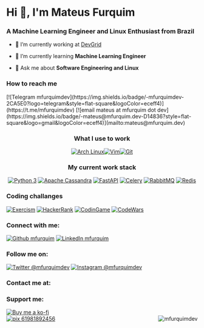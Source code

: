 <h1>Hi 👋, I'm Mateus Furquim</h1>
<h3>A Machine Learning Engineer and Linux Enthusiast from Brazil</h3>


<!-- [![MFurquim StackOverflow](https://stackoverflow-badge.herokuapp.com/api/StackOverflowBadge/3832827)](https://stackoverflow.com/users/3832827/mfurquim) -->

- 🔭 I’m currently working at [DevGrid](https://devgrid.co.uk/)

- 🌱 I’m currently learning **Machine Learning Engineer**

- 💬 Ask me about **Software Engineering and Linux**

<h3>How to reach me</h3>
[![Telegram mfurquimdev](https://img.shields.io/badge/-mfurquimdev-2CA5E0?logo=telegram&style=flat-square&logoColor=eceff4)](https://t.me/mfurquimdev) [![email mateus at mfurquim dot dev](https://img.shields.io/badge/-mateus@mfurquim.dev-D14836?style=flat-square&logo=gmail&logoColor=eceff4)](mailto:mateus@mfurquim.dev)




<!-- <div alight=left> -->
<!--   <a href="https://skillicons.dev" target="_blank"> -->
<!--     <img src="https://skillicons.dev/icons?i=py,redis,cassandra,go,prometheus,grafana,docker,js,html,css,py,redis,cassandra,pytorch,aws,vim,bash,git,linux,latex,md,regex&perline=1" align="right"/> -->
<!--   </a> -->
<!-- </div> -->


<div align='center'>
<h3>What I use to work</h3>

[![Arch Linux](https://img.shields.io/static/v1?style=for-the-badge&logo=archlinux&logoColor=ECEFF4&label=Arch&labelColor=1793D1&message=Linux&color=1CA2E6)](https://archlinux.org/)[![Vim](https://img.shields.io/static/v1?style=for-the-badge&logo=vim&logoColor=ECEFF4&label=Vim&labelColor=019733&message=editor&color=03AF3C)](https://www.vim.org/)[![Git](https://img.shields.io/static/v1?style=for-the-badge&logo=git&logoColor=ECEFF4&label=Git&labelColor=F05032&message=Flow&color=F1654A)](https://datasift.github.io/gitflow/IntroducingGitFlow.html)

</div>

<div align='center'>
<h3>My current work stack</h3>

[![Python 3](https://img.shields.io/badge/Python-3776AB?style=flat-square&logo=python&logoColor=eceff4)](https://www.python.org/)
[![Apache Cassandra](https://img.shields.io/badge/Cassandra-1287B1?style=flat-square&logo=apache%20cassandra&logoColor=eceff4)](https://docs.datastax.com/en/developer/python-driver/3.25/)
[![FastAPI](https://img.shields.io/badge/FastAPI-009688?style=flat-square&logo=fastapi&logoColor=ECEFF4)](https://fastapi.tiangolo.com/)
[![Celery](https://img.shields.io/badge/Celery-37814A?style=flat-square&logo=celery&logoColor=ECEFF4)](https://docs.celeryq.dev/en/stable/)
[![RabbitMQ](https://img.shields.io/badge/rabbitmq-%23FF6600.svg?&style=flat-square&logo=rabbitmq&logoColor=eceff4)](https://www.rabbitmq.com/)
[![Redis](https://img.shields.io/badge/redis-%23DD0031.svg?&style=flat-square&logo=redis&logoColor=eceff4)](https://redis.io/)

</div>


<!-- [![Go Lang](https://img.shields.io/badge/Go-00ADD8?style=flat-square&logo=go&logoColor=eceff4)](https://go.dev/) -->
<!-- [![Shell Script](https://img.shields.io/badge/Shell_Script-121011?style=flat-square&logo=gnu-bash&logoColor=eceff4)](https://mywiki.wooledge.org/BashPitfalls) -->


<!-- [![CSS](https://img.shields.io/badge/CSS3-1572B6?style=flat-square&logo=css3&logoColor=eceff4)](https://img.shields.io/badge/CSS3-1572B6?style=flat-square&logo=css3&logoColor=eceff4) -->
<!-- [![CodePen](https://img.shields.io/badge/Codepen-000000?style=flat-square&logo=codepen&logoColor=eceff4)](https://img.shields.io/badge/Codepen-000000?style=flat-square&logo=codepen&logoColor=eceff4) -->
<!-- [![Markdown](https://img.shields.io/badge/Markdown-000000?style=flat-square&logo=markdown&logoColor=eceff4)](https://img.shields.io/badge/Markdown-000000?style=flat-square&logo=markdown&logoColor=eceff4) -->
<!-- [![HTML](https://img.shields.io/badge/HTML5-E34F26?style=flat-square&logo=html5&logoColor=eceff4)](https://img.shields.io/badge/HTML5-E34F26?style=flat-square&logo=html5&logoColor=eceff4) -->

<!-- [![Kaggle](https://img.shields.io/badge/Kaggle-20BEFF?style=flat-square&logo=Kaggle&logoColor=eceff4)](https://www.kaggle.com/mfurquim) -->



<h3>Coding challanges</h3>

[![Exercism](https://img.shields.io/badge/Exercism-009CAB?style=flat-square&logo=exercism&logoColor=eceff4)](https://exercism.org/profiles/mfurquim)
[![HackerRank](https://img.shields.io/badge/-Hackerrank-2EC866?style=flat-square&logo=HackerRank&logoColor=eceff4)](https://www.hackerrank.com/mfurquim)
[![CodinGame](https://img.shields.io/badge/-CodinGame-F2BB13?style=flat-square&logo=codingame&logoColor=242933)](https://www.codingame.com/profile/4881da4375838b65a4caeb94bd8e25b6568412)
[![CodeWars](https://img.shields.io/badge/Codewars-B1361E?style=flat-square&logo=Codewars&logoColor=eceff4)](https://www.codewars.com/users/mfurquim)

<!-- <h3>Learning platforms</h3> -->

<!-- [![Udacity](https://img.shields.io/badge/Udacity-grey?style=flat-square&logo=udacity&logoColor=#5FCFEE)](https://www.udacity.com/course/machine-learning-engineer-nanodegree--nd009t) -->
<!-- [![Skillshare](https://img.shields.io/badge/skill%20share-002333?style=flat-square&logo=skillshare&logoColor=eceff4)](https://www.skillshare.com/user/mfurquim) -->
<!-- [![Khan Academy](https://img.shields.io/badge/Khan%20Academy-14BF96?style=flat-square&logo=Khan%20Academy&logoColor=eceff4)](https://www.khanacademy.org/profile/mfurquim) -->
<!-- [![Pluralsight](https://img.shields.io/badge/Pluralsight-F15B2A?style=flat-square&logo=Pluralsight&logoColor=eceff4)](https://app.pluralsight.com/profile/mateus-furquim) -->

<h3>Connect with me:</h3>

[![Github mfurquim](https://img.shields.io/badge/mfurquim-181717?style=flat-square&logo=github&logoColor=eceff4)](https://github.com/mfurquim)
[![LinkedIn mfurquim](https://img.shields.io/badge/-in/mmfurquim-0077B5?style=flat-square&logo=linkedin&logoColor=eceff4)](https://www.linkedin.com/in/mmfurquim/)

<h3>Follow me on:</h3>

[![Twitter @mfurquimdev](https://img.shields.io/badge/-@mfurquimdev-1DA1F2?style=flat-square&logo=twitter&logoColor=eceff4&link=https://twitter.com/mfurquimdev)](https://twitter.com/mfurquimdev)
[![Instagram @mfurquimdev](https://img.shields.io/badge/-@mfurquimdev-E4405F?style=flat-square&logo=instagram&logoColor=eceff4)](https://www.instagram.com/mfurquimdev/)

<h3>Contact me at:</h3>





<!-- <h3 align="left">Connect with me:</h3> -->
<!-- <p align="left"> -->

<!--   <a href="https://linkedin.com/in/mmfurquim" target="blank"><img align="center" src="https://raw.githubusercontent.com/rahuldkjain/github-profile-readme-generator/master/src/images/icons/Social/linked-in-alt.svg" alt="mmfurquim" height="30" width="40" /></a> -->
<!--   <a href="https://instagram.com/mfurquimdev" target="blank"><img align="center" src="https://raw.githubusercontent.com/rahuldkjain/github-profile-readme-generator/master/src/images/icons/Social/instagram.svg" alt="mfurquimdev" height="30" width="40" /></a> -->

<!--   <a href="https://codepen.io/mfurquim" target="blank"><img align="center" src="https://raw.githubusercontent.com/rahuldkjain/github-profile-readme-generator/master/src/images/icons/Social/codepen.svg" alt="mfurquim" height="30" width="40" /></a>

  <a href="https://dev.to/mfurquim" target="blank"><img align="center" src="https://raw.githubusercontent.com/rahuldkjain/github-profile-readme-generator/master/src/images/icons/Social/devto.svg" alt="mfurquim" height="30" width="40" /></a>

  <a href="https://twitter.com/mfurquimdev" target="blank"><img align="center" src="https://raw.githubusercontent.com/rahuldkjain/github-profile-readme-generator/master/src/images/icons/Social/twitter.svg" alt="mfurquimdev" height="30" width="40" /></a>

  <a href="https://stackoverflow.com/users/3832827" target="blank"><img align="center" src="https://raw.githubusercontent.com/rahuldkjain/github-profile-readme-generator/master/src/images/icons/Social/stack-overflow.svg" alt="3832827" height="30" width="40" /></a>

  <a href="https://kaggle.com/mfurquim" target="blank"><img align="center" src="https://raw.githubusercontent.com/rahuldkjain/github-profile-readme-generator/master/src/images/icons/Social/kaggle.svg" alt="mfurquim" height="30" width="40" /></a>

  <a href="https://hashnode.com/@mfurquimdev" target="blank"><img align="center" src="https://raw.githubusercontent.com/rahuldkjain/github-profile-readme-generator/master/src/images/icons/Social/hashnode.svg" alt="@mfurquimdev" height="30" width="40" /></a>

  <a href="https://medium.com/@mfurquimdev" target="blank"><img align="center" src="https://raw.githubusercontent.com/rahuldkjain/github-profile-readme-generator/master/src/images/icons/Social/medium.svg" alt="@mfurquimdev" height="30" width="40" /></a>

  <a href="https://www.hackerrank.com/mfurquim" target="blank"><img align="center" src="https://raw.githubusercontent.com/rahuldkjain/github-profile-readme-generator/master/src/images/icons/Social/hackerrank.svg" alt="mfurquim" height="30" width="40" /></a>

  <a href="https://codeforces.com/profile/mfurquim" target="blank"><img align="center" src="https://raw.githubusercontent.com/rahuldkjain/github-profile-readme-generator/master/src/images/icons/Social/codeforces.svg" alt="mfurquim" height="30" width="40" /></a>
 -->
<!-- </p> -->

<!-- <h3 align="left">Languages and Tools:</h3> -->
<!-- <p align="left"> -->



<!--   <a href="https://www.gnu.org/software/bash/" target="_blank" rel="noreferrer"> -->
<!--     <img src="https://www.vectorlogo.zone/logos/gnu_bash/gnu_bash-icon.svg" alt="bash" width="40" height="40"/> -->
<!--   </a> -->

<!--   <a href="https://www.python.org" target="_blank" rel="noreferrer"> -->
<!--     <img src="https://raw.githubusercontent.com/devicons/devicon/master/icons/python/python-original.svg" alt="python" width="40" height="40"/> -->
<!--   </a> -->

<!--   <a href="https://fastapi.tiangolo.com/" target="_blank" rel="noreferrer"> -->
<!--     <img src="https://seeklogo.com/images/F/fastapi-logo-541BAA112F-seeklogo.com.png" alt="fastapi" width="40" height="40"/> -->
<!--   </a> -->




<!--   <a href="https://www.docker.com/" target="_blank" rel="noreferrer"> -->
<!--     <img src="https://raw.githubusercontent.com/devicons/devicon/master/icons/docker/docker-original-wordmark.svg" alt="docker" width="40" height="40"/> -->
<!--   </a> -->

<!--   <a href="https://prometheus.io/" target="_blank" rel="noreferrer"> -->
<!--     <img src="https://upload.wikimedia.org/wikipedia/commons/3/38/Prometheus_software_logo.svg" alt="prometheus" width="40" height="40"/> -->
<!--   </a> -->

<!--   <a href="https://grafana.com" target="_blank" rel="noreferrer"> -->
<!--     <img src="https://www.vectorlogo.zone/logos/grafana/grafana-icon.svg" alt="grafana" width="40" height="40"/> -->
<!--   </a> -->



<!--   <a href="https://cassandra.apache.org/" target="_blank" rel="noreferrer"> -->
<!--     <img src="https://www.vectorlogo.zone/logos/apache_cassandra/apache_cassandra-icon.svg" alt="cassandra" width="40" height="40"/> -->
<!--   </a> -->


<!--   <a href="https://www.cprogramming.com/" target="_blank" rel="noreferrer">
    <img src="https://raw.githubusercontent.com/devicons/devicon/master/icons/c/c-original.svg" alt="c" width="40" height="40"/>
  </a>

  <a href="https://www.w3schools.com/cpp/" target="_blank" rel="noreferrer">
    <img src="https://raw.githubusercontent.com/devicons/devicon/master/icons/cplusplus/cplusplus-original.svg" alt="cplusplus" width="40" height="40"/>
  </a>

  <a href="https://pandas.pydata.org/" target="_blank" rel="noreferrer">
    <img src="https://raw.githubusercontent.com/devicons/devicon/2ae2a900d2f041da66e950e4d48052658d850630/icons/pandas/pandas-original.svg" alt="pandas" width="40" height="40"/>
  </a>


  <a href="https://aws.amazon.com" target="_blank" rel="noreferrer">
    <img src="https://raw.githubusercontent.com/devicons/devicon/master/icons/amazonwebservices/amazonwebservices-original-wordmark.svg" alt="aws" width="40" height="40"/>
  </a>




  <a href="https://flask.palletsprojects.com/" target="_blank" rel="noreferrer">
    <img src="https://www.vectorlogo.zone/logos/pocoo_flask/pocoo_flask-icon.svg" alt="flask" width="40" height="40"/>
  </a>

  <a href="https://git-scm.com/" target="_blank" rel="noreferrer">
    <img src="https://www.vectorlogo.zone/logos/git-scm/git-scm-icon.svg" alt="git" width="40" height="40"/>
  </a>

  <a href="https://golang.org" target="_blank" rel="noreferrer">
    <img src="https://raw.githubusercontent.com/devicons/devicon/master/icons/go/go-original.svg" alt="go" width="40" height="40"/>
  </a>



  <a href="https://heroku.com" target="_blank" rel="noreferrer">
    <img src="https://www.vectorlogo.zone/logos/heroku/heroku-icon.svg" alt="heroku" width="40" height="40"/>
  </a>

  <a href="https://www.jenkins.io" target="_blank" rel="noreferrer">
    <img src="https://www.vectorlogo.zone/logos/jenkins/jenkins-icon.svg" alt="jenkins" width="40" height="40"/>
  </a>

  <a href="https://kubernetes.io" target="_blank" rel="noreferrer">
    <img src="https://www.vectorlogo.zone/logos/kubernetes/kubernetes-icon.svg" alt="kubernetes" width="40" height="40"/>
  </a>

  <a href="https://www.linux.org/" target="_blank" rel="noreferrer">
    <img src="https://raw.githubusercontent.com/devicons/devicon/master/icons/linux/linux-original.svg" alt="linux" width="40" height="40"/>
  </a>

  <a href="https://www.mysql.com/" target="_blank" rel="noreferrer">
    <img src="https://raw.githubusercontent.com/devicons/devicon/master/icons/mysql/mysql-original-wordmark.svg" alt="mysql" width="40" height="40"/>
  </a>


  <a href="https://www.postgresql.org" target="_blank" rel="noreferrer">
    <img src="https://raw.githubusercontent.com/devicons/devicon/master/icons/postgresql/postgresql-original-wordmark.svg" alt="postgresql" width="40" height="40"/>
  </a>

  <a href="https://postman.com" target="_blank" rel="noreferrer">
    <img src="https://www.vectorlogo.zone/logos/getpostman/getpostman-icon.svg" alt="postman" width="40" height="40"/>
  </a>


  <a href="https://pytorch.org/" target="_blank" rel="noreferrer">
    <img src="https://www.vectorlogo.zone/logos/pytorch/pytorch-icon.svg" alt="pytorch" width="40" height="40"/>
  </a>

  <a href="https://redis.io" target="_blank" rel="noreferrer">
    <img src="https://raw.githubusercontent.com/devicons/devicon/master/icons/redis/redis-original-wordmark.svg" alt="redis" width="40" height="40"/>
  </a>

  <a href="https://scikit-learn.org/" target="_blank" rel="noreferrer">
    <img src="https://upload.wikimedia.org/wikipedia/commons/0/05/Scikit_learn_logo_small.svg" alt="scikit_learn" width="40" height="40"/>
  </a>

  <a href="https://seaborn.pydata.org/" target="_blank" rel="noreferrer">
    <img src="https://seaborn.pydata.org/_images/logo-mark-lightbg.svg" alt="seaborn" width="40" height="40"/>
  </a>

  <a href="https://unity.com/" target="_blank" rel="noreferrer">
    <img src="https://www.vectorlogo.zone/logos/unity3d/unity3d-icon.svg" alt="unity" width="40" height="40"/>
  </a>

  <a href="https://www.vagrantup.com/" target="_blank" rel="noreferrer">
    <img src="https://www.vectorlogo.zone/logos/vagrantup/vagrantup-icon.svg" alt="vagrant" width="40" height="40"/>
  </a>
 -->
<!-- </p> -->

<!--
<p><img align="left" src="https://github-readme-stats.vercel.app/api/top-langs?username=mfurquim&show_icons=true&locale=en&layout=compact" alt="mfurquim" /></p>

<p>&nbsp;<img align="center" src="https://github-readme-stats.vercel.app/api?username=mfurquim&show_icons=true&locale=en" alt="mfurquim" /></p>

<p><img align="center" src="https://github-readme-streak-stats.herokuapp.com/?user=mfurquim&" alt="mfurquim" /></p> -->

<!-- <div alight=left> -->
<!--   <a href="https://skillicons.dev" target="_blank"> -->
<!--     <img src="https://skillicons.dev/icons?i=py,redis,cassandra" align="right"/> -->
<!--   </a> -->
<!-- </div> -->

<!-- Lorem ipsum dolor sit amet, consectetur adipiscing elit, -->
<!-- sed do eiusmod tempor incididunt ut labore et dolore magna aliqua. -->

<!-- <div alight=left> -->
<!--   <a href="https://skillicons.dev" target="_blank"> -->
<!--     <img src="https://skillicons.dev/icons?i=go,prometheus,grafana,docker" align="right"/> -->
<!--   </a> -->
<!-- </div> -->

<!-- Lorem ipsum dolor sit amet, consectetur adipiscing elit, -->
<!-- sed do eiusmod tempor incididunt ut labore et dolore magna aliqua. -->

<!-- <div alight=left> -->
<!--   <a href="https://skillicons.dev" target="_blank"> -->
<!--     <img src="https://skillicons.dev/icons?i=pytorch,aws" align="right"/> -->
<!--   </a> -->
<!-- </div> -->

<!-- Lorem ipsum dolor sit amet, consectetur adipiscing elit, -->
<!-- sed do eiusmod tempor incididunt ut labore et dolore magna aliqua. -->


<!-- <div alight=left> -->
<!--   <a href="https://skillicons.dev" target="_blank"> -->
<!--     <img src="https://skillicons.dev/icons?i=vim,bash,git,linux,latex,md,regex" align="right"/> -->
<!--   </a> -->
<!-- </div> -->

<!-- Lorem ipsum dolor sit amet, consectetur adipiscing elit, -->
<!-- sed do eiusmod tempor incididunt ut labore et dolore magna aliqua. -->


<!-- <div alight=left> -->
<!--   <a href="https://skillicons.dev" target="_blank"> -->
<!--     <img src="https://skillicons.dev/icons?i=js,html,css" align="right"/> -->
<!--   </a> -->
<!-- </div> -->


<!-- Lorem ipsum dolor sit amet, consectetur adipiscing elit, -->
<!-- sed do eiusmod tempor incididunt ut labore et dolore magna aliqua. -->


<!-- instagram -->
<!-- linkedin -->
<!-- telegram -->
<!-- twitter -->

<!-- archlinux -->
<!-- alacritty -->
<!-- brave -->
<!-- duckduckgo -->
<!-- gnu -->
<!-- linux -->
<!-- markdown -->
<!-- vim -->
<!-- wakatime https://wakatime.com/@mfurquim -->
<!-- wireshark -->

<!-- arduino -->
<!-- raspberrypi -->

<!-- gnubash -->
<!-- less -->
<!-- curl -->
<!-- cplusplus -->
<!-- latex -->

<!-- postgresql -->

<!-- hubspot -->
<!-- codepen -->
<!-- css3 -->
<!-- html5 -->

<!-- fastapi -->
<!-- flask -->
<!-- insomnia -->
<!-- postman -->

<!-- go -->
<!-- docker -->
<!-- grafana -->
<!-- prometheus -->
<!-- kubernetes -->
<!-- etcd -->

<!-- rabbitmq -->
<!-- python -->
<!-- apachecassandra -->
<!-- redis -->

<!-- udacity -->

<!-- amazonaws -->
<!-- dvc -->
<!-- jupyter -->
<!-- kaggle -->
<!-- numpy -->
<!-- pandas -->
<!-- pytorch -->
<!-- scikitlearn -->


<!-- codewars -->

<!-- exercism https://exercism.org/profiles/mfurquim -->
<!-- hackerrank -->

<!-- thingiverse -->
<!-- aseprite -->
<!-- gimp -->
<!-- inkscape -->


<!-- # Languages -->
<!-- c -->
<!-- haskell -->
<!-- lua -->
<!-- r -->

<!-- # Infra -->
<!-- ansible -->
<!-- jenkins -->
<!-- vagrant -->

<!-- pihole -->
<!-- heroku -->
<!-- digitalocean -->

<!-- # DB -->
<!-- influxdb -->
<!-- mariadb -->
<!-- mysql -->
<!-- sqlite -->

<!-- # OS -->



<!-- googlesheets -->



<!-- # Software development process -->
<!-- git -->
<!-- github -->
<!-- gitlab -->
<!-- jira -->

<!-- # ML -->

<!-- # Utils -->


<!-- # Test -->
<!-- cucumber -->
<!-- selenium -->


<!-- gunicorn -->
<!-- apache -->
<!-- nginx -->



<!-- # HW -->


<!-- # Learning -->
<!-- khanacademy -->
<!-- pluralsight -->
<!-- skillshare -->

<!-- # Challanges -->
<!-- codeforces -->
<!-- leetcode https://leetcode.com/mfurquim/ -->

<!-- # Backend -->

<!-- # Frontend -->


<!-- # Mobile -->
<!-- expo -->


<!-- # Design -->
<!-- blender -->
<!-- canva -->
<!-- krita -->
<!-- svg -->

<!-- # Link -->
<!-- biolink -->

<!-- # Donation -->
<!-- kofi -->
<!-- patreon -->
<!-- paypal -->
<!-- payoneer -->

<!-- # Social Media -->

<!-- # Game dev -->
<!-- itchdotio -->
<!-- unity -->

<!-- creativecommons -->

<!-- # CRM -->

<!-- meetup https://www.meetup.com/members/127219162/ -->

<!-- slack -->

<!-- [![Summary](http://github-profile-summary-cards.vercel.app/api/cards/profile-details?username=mfurquim&theme=nord_dark)]() -->



<h3>Support me:</h3>



<a href="https://ko-fi.com/O5O62HL17" alt="Buy me a ko-fi">
  <img src="https://img.shields.io/badge/Ko--fi-F16061?style=for-the-badge&logo=ko-fi&logoColor=white" alt="Buy me a ko-fi">
</a>

<div align="left">
  <a href="http://mfurquim.dev/" alt="http://mfurquim.dev/">
    <img src="https://img.shields.io/static/v1?style=for-the-badge&logo=data:image/png;base64,iVBORw0KGgoAAAANSUhEUgAAAAgAAAAICAMAAADz0U65AAAAAXNSR0IArs4c6QAAAC1QTFRFJCkzLjRATFZq2N7p7O/0j7y7iMDQgaHBXoGsv2Fq0Idw68uLo76MtI6tAAAAVAQFKwAAAA90Uk5TAP//////////////////5Y2epgAAACRJREFUCJljYEAFzAwMTFAayGJiYGIGsYA0UIQJIgdjwJSCAQAF0wAsVwmx+wAAAABJRU5ErkJggg==&label=CREATED%20BY&labelColor=2E3440&message=mfurquimdev&color=4C566A&link=http://mfurquim.dev&link=https://mfurquim.github.io/" align="right" alt="mfurquimdev">
  </a>
</div>

<a href="https://www.bcb.gov.br/estabilidadefinanceira/pix" alt="pix 61981892456">
  <img src="https://img.shields.io/static/v1?style=for-the-badge&logo=pix&logoColor=ECEFF4&label=PIX&labelColor=77B6A8&message=&#40;61&#41;%2098189-2456&color=87BFB3" alt="pix 61981892456">
</a>




